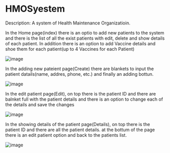 # HMOSyestem
Description:
A system of Health Maintenance Organizatioin.

In the Home page(index) there is an optio to add new patients to the system
and there is the list of all the exist patients with edit, delete and show details of each patient.
In addition there is an option to add Vaccine details and shoe them for each patient(up to 4 Vaccines for each Patient)


![image](https://user-images.githubusercontent.com/63861553/197385533-ba4a540b-953e-4be7-9a5e-09aee6aef524.png)


In the adding new pateient page(Create) there are blankets to input the patient datails(name, addres, phone, etc.) and finally an adding bottun.

![image](https://user-images.githubusercontent.com/63861553/197385727-602742f3-7a79-4d0e-8e59-7151d589cb15.png)

In the edit patient page(Edit), on top there is the patient ID and there are balnket full with the patient details and there is an option to change each of the details and save the changes

![image](https://user-images.githubusercontent.com/63861553/197386142-0426f117-97a8-4be3-9d0c-b8e3a23f8e92.png)

In the showing details of the patient page(Details), on top there is the patient ID and there are all the patient details. at the bottum of the page there is an edit patient option and back to the patients list.

![image](https://user-images.githubusercontent.com/63861553/197386237-fa7c0ccf-e833-4ff0-8b1c-1dddea27162f.png)

